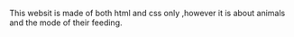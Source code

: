 This websit is made of both html and css only ,however it is about animals and the mode of their feeding.